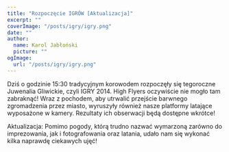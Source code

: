 ```yaml
---
title: "Rozpoczęcie IGRÓW [Aktualizacja]"
excerpt: ""
coverImage: "/posts/igry/igry.png"
date: ""
author:
  name: Karol Jabłoński
  picture: ""
ogImage:
  url: "/posts/igry/igry.png"
---
```


Dziś o godzinie 15:30 tradycyjnym korowodem rozpoczęły się tegoroczne Juwenalia Gliwickie, czyli IGRY 2014. High Flyers oczywiście nie mogło tam zabraknąć! Wraz z pochodem, aby utrwalić przejście barwnego zgromadzenia przez miasto, wyruszyły również nasze platformy latające wyposażone w kamery. Rezultaty ich obserwacji będą dostępne wkrótce!

Aktualizacja:
Pomimo pogody, którą trudno nazwać wymarzoną zarówno do imprezowania, jak i fotografowania oraz latania, udało nam się wykonać kilka naprawdę ciekawych ujęć!
